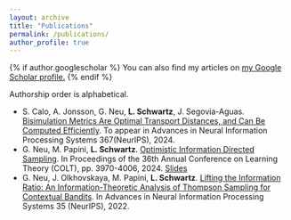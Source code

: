 ```yaml
---
layout: archive
title: "Publications"
permalink: /publications/
author_profile: true
---
```


{% if author.googlescholar %}
  You can also find my articles on <u><a href="{{author.googlescholar}}">my Google Scholar profile</a>.</u>
{% endif %}

Authorship order is alphabetical.

- S. Calo, A. Jonsson, G. Neu, **L. Schwartz**, J. Segovia-Aguas. [Bisimulation Metrics Are Optimal Transport Distances, and Can Be Computed Efficiently](https://doi.org/10.48550/arXiv.2406.04056). To appear in Advances in Neural Information Processing Systems 367(NeurIPS), 2024.
- G. Neu, M. Papini, **L. Schwartz**. [Optimistic Information Directed Sampling](https://proceedings.mlr.press/v247/neu24a.html). In Proceedings of the 36th Annual Conference on Learning Theory (COLT), pp. 3970-4006, 2024. [Slides](/slides/OIDS_COLT.html)
- G. Neu, J. Olkhovskaya, M. Papini, **L. Schwartz**. [Lifting the Information Ratio: An Information-Theoretic Analysis of Thompson Sampling for Contextual Bandits](http://arxiv.org/abs/2205.13924). In Advances in Neural Information Processing Systems 35 (NeurIPS), 2022.

